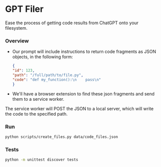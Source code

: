 # GPT Filer

Ease the process of getting code results from ChatGPT onto your filesystem.

### Overview

* Our prompt will include instructions to return code fragments as JSON objects, in the following form:

    ```json
    {
    "id": 123,
    "path": "/full/path/to/file.py",
    "code": "def my_function():\n    pass\n"
    }
    ```

* We'll have a browser extension to find these json fragments and send them to a service worker.

The service worker will POST the JSON to a local server, which will write the code to the specified path.


### Run

```bash
python scripts/create_files.py data/code_files.json
```

### Tests

```bash
python -m unittest discover tests
```